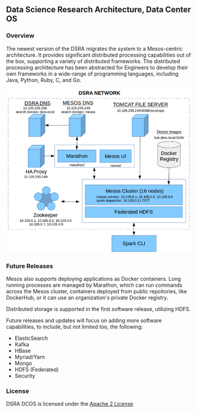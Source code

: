 ## Data Science Research Architecture, Data Center OS

### Overview

The newest version of the DSRA migrates the system to a Mesos-centric architecture. It provides 
significant distributed processing capabilities out of the box, supporting a variety of 
distributed frameworks. The distributed processing architecture has been abstracted for Engineers to 
develop their own frameworks in a wide-range of programming languages, including Java, Python, Ruby, 
C, and Go. 

![](./docs/architecture-201509162029.png)

### Future Releases

Mesos also supports deploying applications as Docker containers. Long running processes are
managed by Marathon, which can run commands across the Mesos cluster, containers deployed 
from public repoitories, like DockerHub, or it can use an organization's private Docker registry.

Distributed storage is supported in the first software release, utilizing HDFS. 

Future releases and updates will focus on adding more software capabilities, to include, but not limited too, the following:

* ElasticSearch
* Kafka
* HBase
* Myriad/Yarn
* Mongo
* HDFS (Federated)
* Security

### License

DSRA DCOS is licensed under the [Apache 2 License](http://www.apache.org/licenses/LICENSE-2.0)


